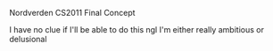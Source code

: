 Nordverden
CS2011 Final Concept

I have no clue if I'll be able to do this ngl
I'm either really ambitious or delusional

